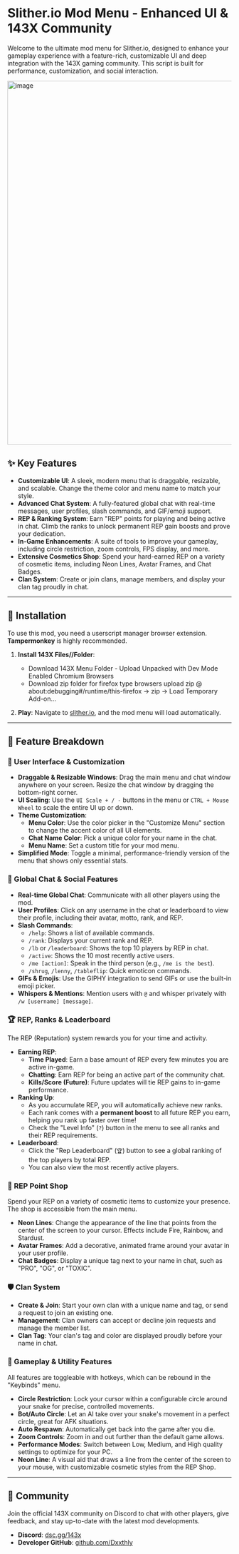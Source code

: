 # Slither.io Mod Menu - Enhanced UI & 143X Community



Welcome to the ultimate mod menu for Slither.io, designed to enhance your gameplay experience with a feature-rich, customizable UI and deep integration with the 143X gaming community. This script is built for performance, customization, and social interaction.

<img width="1082" height="816" alt="image" src="https://github.com/user-attachments/assets/6a2ea3e0-db8a-4c7c-bd7c-932e5523b5fa" />


## ✨ Key Features

- **Customizable UI**: A sleek, modern menu that is draggable, resizable, and scalable. Change the theme color and menu name to match your style.
- **Advanced Chat System**: A fully-featured global chat with real-time messages, user profiles, slash commands, and GIF/emoji support.
- **REP & Ranking System**: Earn "REP" points for playing and being active in chat. Climb the ranks to unlock permanent REP gain boosts and prove your dedication.
- **In-Game Enhancements**: A suite of tools to improve your gameplay, including circle restriction, zoom controls, FPS display, and more.
- **Extensive Cosmetics Shop**: Spend your hard-earned REP on a variety of cosmetic items, including Neon Lines, Avatar Frames, and Chat Badges.
- **Clan System**: Create or join clans, manage members, and display your clan tag proudly in chat.

---

## 🚀 Installation

To use this mod, you need a userscript manager browser extension. **Tampermonkey** is highly recommended.

1.  **Install 143X Files//Folder**:
    *   Download 143X Menu Folder - Upload Unpacked with Dev Mode Enabled Chromium Browsers
    *   Download zip folder for firefox type browsers upload zip @ about:debugging#/runtime/this-firefox -> zip -> Load Temporary Add-on...

2.  **Play**: Navigate to [slither.io](http://slither.io/), and the mod menu will load automatically.

---

## 📖 Feature Breakdown

### 🎨 User Interface & Customization

- **Draggable & Resizable Windows**: Drag the main menu and chat window anywhere on your screen. Resize the chat window by dragging the bottom-right corner.
- **UI Scaling**: Use the `UI Scale + / -` buttons in the menu or `CTRL + Mouse Wheel` to scale the entire UI up or down.
- **Theme Customization**:
  - **Menu Color**: Use the color picker in the "Customize Menu" section to change the accent color of all UI elements.
  - **Chat Name Color**: Pick a unique color for your name in the chat.
  - **Menu Name**: Set a custom title for your mod menu.
- **Simplified Mode**: Toggle a minimal, performance-friendly version of the menu that shows only essential stats.

### 💬 Global Chat & Social Features

- **Real-time Global Chat**: Communicate with all other players using the mod.
- **User Profiles**: Click on any username in the chat or leaderboard to view their profile, including their avatar, motto, rank, and REP.
- **Slash Commands**:
  - `/help`: Shows a list of available commands.
  - `/rank`: Displays your current rank and REP.
  - `/lb` or `/leaderboard`: Shows the top 10 players by REP in chat.
  - `/active`: Shows the 10 most recently active users.
  - `/me [action]`: Speak in the third person (e.g., `/me is the best`).
  - `/shrug`, `/lenny`, `/tableflip`: Quick emoticon commands.
- **GIFs & Emojis**: Use the GIPHY integration to send GIFs or use the built-in emoji picker.
- **Whispers & Mentions**: Mention users with `@` and whisper privately with `/w [username] [message]`.

### 🏆 REP, Ranks & Leaderboard

The REP (Reputation) system rewards you for your time and activity.

- **Earning REP**:
  - **Time Played**: Earn a base amount of REP every few minutes you are active in-game.
  - **Chatting**: Earn REP for being an active part of the community chat.
  - **Kills/Score (Future)**: Future updates will tie REP gains to in-game performance.
- **Ranking Up**:
  - As you accumulate REP, you will automatically achieve new ranks.
  - Each rank comes with a **permanent boost** to all future REP you earn, helping you rank up faster over time!
  - Check the "Level Info" (`?`) button in the menu to see all ranks and their REP requirements.
- **Leaderboard**:
  - Click the "Rep Leaderboard" (`🏆`) button to see a global ranking of the top players by total REP.
  - You can also view the most recently active players.

### 🛒 REP Point Shop

Spend your REP on a variety of cosmetic items to customize your presence. The shop is accessible from the main menu.
- **Neon Lines**: Change the appearance of the line that points from the center of the screen to your cursor. Effects include Fire, Rainbow, and Stardust.
- **Avatar Frames**: Add a decorative, animated frame around your avatar in your user profile.
- **Chat Badges**: Display a unique tag next to your name in chat, such as "PRO", "OG", or "TOXIC".

### 🛡️ Clan System

- **Create & Join**: Start your own clan with a unique name and tag, or send a request to join an existing one.
- **Management**: Clan owners can accept or decline join requests and manage the member list.
- **Clan Tag**: Your clan's tag and color are displayed proudly before your name in chat.

### 🐍 Gameplay & Utility Features

All features are toggleable with hotkeys, which can be rebound in the "Keybinds" menu.

- **Circle Restriction**: Lock your cursor within a configurable circle around your snake for precise, controlled movements.
- **Bot/Auto Circle**: Let an AI take over your snake's movement in a perfect circle, great for AFK situations.
- **Auto Respawn**: Automatically get back into the game after you die.
- **Zoom Controls**: Zoom in and out further than the default game allows.
- **Performance Modes**: Switch between Low, Medium, and High quality settings to optimize for your PC.
- **Neon Line**: A visual aid that draws a line from the center of the screen to your mouse, with customizable cosmetic styles from the REP Shop.

---

## 🤝 Community

Join the official 143X community on Discord to chat with other players, give feedback, and stay up-to-date with the latest mod developments.

- **Discord**: [dsc.gg/143x](https://dsc.gg/143x)
- **Developer GitHub**: [github.com/Dxxthly](https://github.com/Dxxthly)

